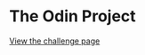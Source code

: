 # The Odin Project

[View the challenge page](https://www.theodinproject.com/lessons/ruby-tic-tac-toe)